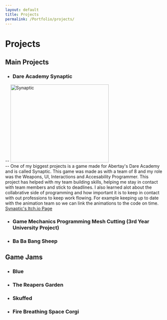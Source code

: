 ```yaml
---
layout: default
title: Projects
permalink: /Portfolio/projects/
---
```


# Projects

## Main Projects

- ### Dare Academy Synaptic
-- <img width="315" height="250" alt="Synaptic" src="https://github.com/user-attachments/assets/a12b8fc3-fe75-453e-8ef8-0454fba62356" />
<br/>
-- One of my biggest projects is a game made for Abertay's Dare Academy and is called Synaptic. This game was made as with a team of 8 and my role was the Weapons, UI, Interactions and Accesability Programmer. This project has helped with my team building skills, helping me stay in contact with team members and stick to deadlines. I also learned alot about the collabrative side of programming and how important it is to keep in contact with out professions to keep work flowing. For example keeping up to date with the animation team so we can link the animations to the code on time.
<br/> [Synaptic's Itch.io Page](https://bonny-bandits.itch.io/synaptic)


- ### Game Mechanics Programming Mesh Cutting (3rd Year University Project)


- ### Ba Ba Bang Sheep


## Game Jams
- ### Blue
- ### The Reapers Garden
- ### Skuffed
- ### Fire Breathing Space Corgi
